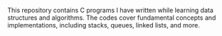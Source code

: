 This repository contains C programs I have written while learning data structures and algorithms. The codes cover fundamental concepts and implementations, including stacks, queues, linked lists, and more.
